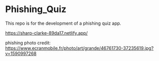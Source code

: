 # Phishing_Quiz
This repo is for the development of a phishing quiz app.

https://sharp-clarke-89da17.netlify.app/

phishing photo credit:
https://www.ecranmobile.fr/photo/art/grande/46761730-37235619.jpg?v=1590997268